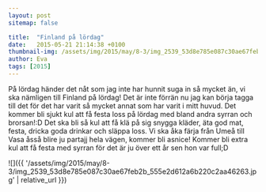 ```yaml
---
layout: post
sitemap: false

title:  "Finland på lördag"
date:   2015-05-21 21:14:38 +0100
thumbnail-img: /assets/img/2015/may/8-3/img_2539_53d8e785e087c30ae67feb2b_555e2d612a6b220c2aa46263.jpg
author: Eva
tags: [2015]
---
```


På lördag händer det nåt som jag inte har hunnit suga in så mycket än, vi ska nämligen till Finland på lördag! Det är inte förrän nu jag kan börja tagga till det för det har varit så mycket annat som har varit i mitt huvud. Det kommer bli sjukt kul att få festa loss på lördag med bland andra syrran och brorsan!:D Det ska bli så kul att få klä på sig snygga kläder, äta god mat, festa, dricka goda drinkar och släppa loss. Vi ska åka färja från Umeå till Vasa åsså blire ju partajj hela vägen, kommer bli asnice! Kommer bli extra kul att få festa med syrran för det är ju över ett år sen hon var full;D

![]({{ '/assets/img/2015/may/8-3/img_2539_53d8e785e087c30ae67feb2b_555e2d612a6b220c2aa46263.jpg'  | relative_url }})

